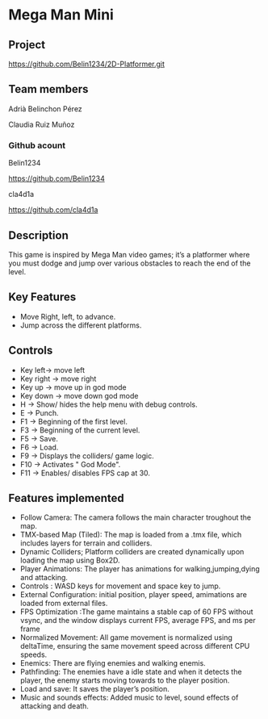 # Mega Man Mini
## Project
https://github.com/Belin1234/2D-Platformer.git



## Team members
Adrià Belinchon Pérez

Claudia Ruiz Muñoz

### Github acount

Belin1234

https://github.com/Belin1234


cla4d1a

https://github.com/cla4d1a

## Description

This game is inspired by Mega Man video games; it’s a platformer where you must dodge and jump over various obstacles to reach the end of the level.

## Key Features

 - Move Right, left, to advance.
 - Jump across the different platforms.


## Controls

 - Key left-> move left
 - Key right  -> move right
 - Key up -> move up in god mode
 - Key down -> move down god mode
 - H -> Show/ hides the help menu with debug controls.
 - E -> Punch.
 - F1 -> Beginning of the first level.
 - F3 -> Beginning of the current level.
 - F5 -> Save.
 - F6 -> Load.
 - F9 -> Displays the colliders/ game logic.
 - F10 -> Activates " God Mode".
 - F11 -> Enables/ disables FPS cap at 30.
   
 
## Features implemented
 - Follow Camera: The camera follows the main character troughout the map.
 - TMX-based Map (Tiled): The map is loaded from a .tmx file, which includes layers for terrain and colliders.
 - Dynamic Colliders; Platform colliders are created dynamically upon loading the map using Box2D.
 - Player Animations: The player has animations for walking,jumping,dying and attacking.
 - Controls : WASD keys for movement and space key to jump.
 - External Configuration: initial position, player speed, amimations are loaded from external files.
 - FPS Optimization :The game maintains a stable cap of 60 FPS without vsync, and the window displays current FPS, average 
                     FPS, and ms per frame
 - Normalized Movement: All game movement is normalized using deltaTime, ensuring the same movement speed across different CPU speeds.
 - Enemics: There are flying enemies and walking enemis.
 - Pathfinding: The enemies have a idle state and when it detects the player, the enemy starts moving towards to the player position.
 - Load and save: It saves the player’s position.
 - Music and sounds effects: Added music to level, sound effects of attacking and death.
 
